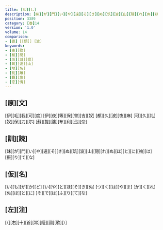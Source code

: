 ```yaml
---
title: [な][し]
description: [妹][が][門][い][や][遠][そ][き][ぬ][筑][波][山][隠][れ][ぬ][ほ][と][に][袖][は][振][り][て][な]
position: 3389
category: [巻]14
version: '1.0'
volume: 14
comparison:
- [婆] [[類]] [波]
keywords:
- [東][歌]
- [相][聞]
- [茨][城][県]
- [筑][波][山]
- [地][名]
- [別][離]
- [羈][旅]
- [恋][情]
---
```


## [原][文]

[伊][毛][我][可][度] [伊][夜][等][保][曽][吉][奴] [都][久][波][夜][麻] [可][久][礼][奴][保][刀][尓] [蘇][提][婆][布][利][弖][奈]

## [訓][読]

[妹][が][門][い][や][遠][そ][き][ぬ][筑][波][山][隠][れ][ぬ][ほ][と][に][袖][は][振][り][て][な]

## [仮][名]

[い][も][が][か][ど] [い][や][と][ほ][そ][き][ぬ] [つ][く][は][や][ま] [か][く][れ][ぬ][ほ][と][に] [そ][で][は][ふ][り][て][な]

## [左][注]

[（][右][十][首][常][陸][國][歌][）]
